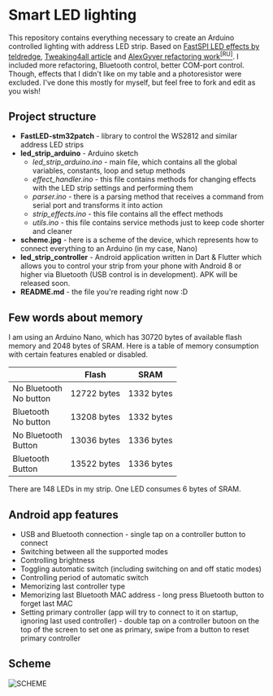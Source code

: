 # Smart LED lighting
This repository contains everything necessary to create an Arduino controlled lighting with address LED strip. Based on [FastSPI LED effects by teldredge](http://funkboxing.com/wordpress/?p=1366), [Tweaking4all article](https://www.tweaking4all.com/hardware/arduino/adruino-led-strip-effects) and [AlexGyver refactoring work<sup>[RU]<sup/>](https://alexgyver.ru/ws2812b-fx/). I included more refactoring, Bluetooth control, better COM-port control. Though, effects that I didn't like on my table and a photoresistor were excluded. I've done this mostly for myself, but feel free to fork and edit as you wish!

## Project structure
- **FastLED-stm32patch** - library to control the WS2812 and similar address LED strips
- **led_strip_arduino** - Arduino sketch
  - *led_strip_arduino.ino* - main file, which contains all the global variables, constants, loop and setup methods
  - *effect_handler.ino* - this file contains methods for changing effects with the LED strip settings and performing them
  - *parser.ino* - there is a parsing method that receives a command from serial port and transforms it into action
  - *strip_effects.ino* - this file contains all the effect methods
  - *utils.ino* - this file contains service methods just to keep code shorter and cleaner
- **scheme.jpg** - here is a scheme of the device, which represents how to connect everything to an Arduino (in my case, Nano)
- **led_strip_controller** - Android application written in Dart & Flutter which allows you to control your strip from your phone with Android 8 or higher via Bluetooth (USB control is in development). APK will be released soon.
- **README.md** - the file you're reading right now :D

## Few words about memory
I am using an Arduino Nano, which has 30720 bytes of available flash memory and 2048 bytes of SRAM. Here is a table of memory consumption with certain features enabled or disabled.

|                           | Flash       | SRAM       |
|---------------------------|-------------|------------|
| No Bluetooth<br>No button | 12722 bytes | 1332 bytes |
| Bluetooth<br>No button    | 13208 bytes | 1332 bytes |
| No Bluetooth<br>Button    | 13036 bytes | 1336 bytes |
| Bluetooth<br>Button       | 13522 bytes | 1336 bytes |

There are 148 LEDs in my strip. One LED consumes 6 bytes of SRAM.

## Android app features
- USB and Bluetooth connection - single tap on a controller button to connect
- Switching between all the supported modes
- Controlling brightness
- Toggling automatic switch (including switching on and off static modes)
- Controlling period of automatic switch
- Memorizing last controller type
- Memorizing last Bluetooth MAC address - long press Bluetooth button to forget last MAC
- Setting primary controller (app will try to connect to it on startup, ignoring last used controller) - double tap on a controller butoon on the top of the screen to set one as primary, swipe from a button to reset primary controller

## Scheme
![SCHEME](https://github.com/chapsan2001/smart_led_lighting/blob/master/scheme.png)

